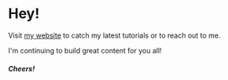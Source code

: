 # Hey!

Visit [my website](https://portexe.com) to catch my latest tutorials or to reach out to me.

I'm continuing to build great content for you all!

##### Cheers!
